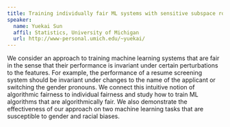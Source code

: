```yaml
---
title: Training individually fair ML systems with sensitive subspace robustness
speaker:
  name: Yuekai Sun
  affil: Statistics, University of Michigan
  url: http://www-personal.umich.edu/~yuekai/
---
```


We consider an approach to training machine learning systems that are fair in the sense that their performance is invariant under certain perturbations to the features. For example, the performance of a resume screening system should be invariant under changes to the name of the applicant or switching the gender pronouns. We connect this intuitive notion of algorithmic fairness to individual fairness and study how to train ML algorithms that are algorithmically fair. We also demonstrate the effectiveness of our approach on two machine learning tasks that are susceptible to gender and racial biases.